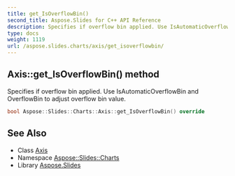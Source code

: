 ```yaml
---
title: get_IsOverflowBin()
second_title: Aspose.Slides for C++ API Reference
description: Specifies if overflow bin applied. Use IsAutomaticOverflowBin and OverflowBin to adjust overflow bin value.
type: docs
weight: 1119
url: /aspose.slides.charts/axis/get_isoverflowbin/
---
```

## Axis::get_IsOverflowBin() method


Specifies if overflow bin applied. Use IsAutomaticOverflowBin and OverflowBin to adjust overflow bin value.

```cpp
bool Aspose::Slides::Charts::Axis::get_IsOverflowBin() override
```

## See Also

* Class [Axis](../)
* Namespace [Aspose::Slides::Charts](../../)
* Library [Aspose.Slides](../../../)